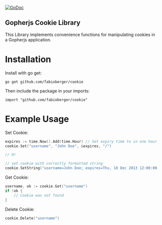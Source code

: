 [![GoDoc](http://godoc.org/github.com/fabioberger/cookie?status.svg)](https://godoc.org/github.com/fabioberger/coinbase-go)


Gopherjs Cookie Library
-----------------------

This Library implements convenience functions for manipulating cookies in a Gopherjs application.

# Installation

Install with go get:

```go get github.com/fabioberger/cookie```

Then include the package in your imports:

```import "github.com/fabioberger/cookie"```

# Example Usage

Set Cookie:

```go
expires := time.Now().Add(time.Hour) // Set expiry time to in one hour
cookie.Set("username", "John Doe", &expires, "/")

// Or

// set cookie with correctly formatted string
cookie.SetString("username=John Doe; expires=Thu, 18 Dec 2013 12:00:00 UTC; path=/")
```

Get Cookie:

```go
username, ok := cookie.Get("username")
if !ok {
	// Cookie was not found
}
```

Delete Cookie:

```go
cookie.Delete("username")
```